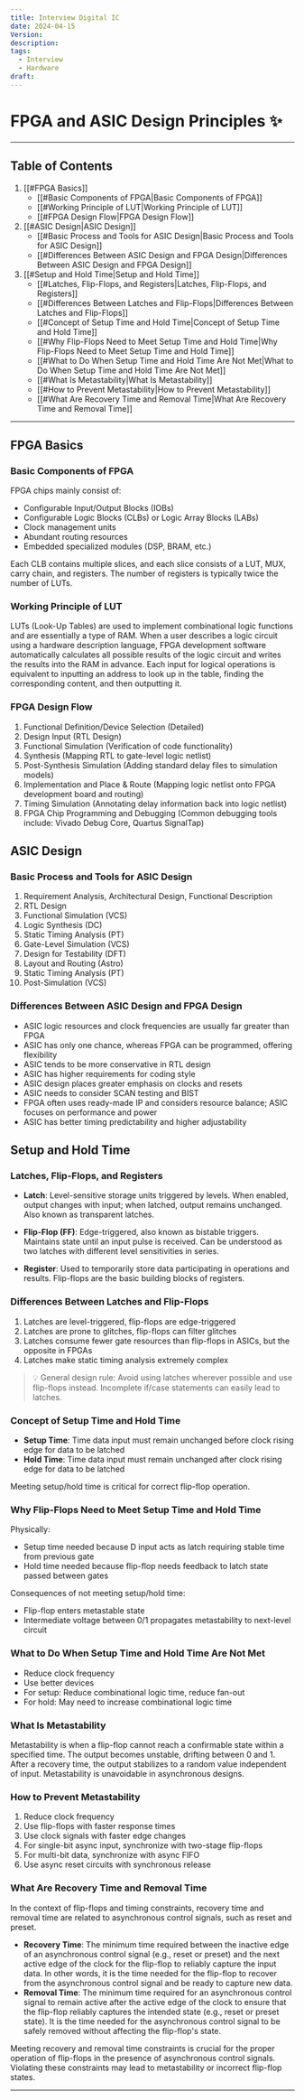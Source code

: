 ```yaml
---
title: Interview Digital IC
date: 2024-04-15
Version: 
description: 
tags:
  - Interview
  - Hardware
draft:
---
```

# FPGA and ASIC Design Principles ✨
---
## Table of Contents

1. [[#FPGA Basics]]
	- [[#Basic Components of FPGA|Basic Components of FPGA]]
	- [[#Working Principle of LUT|Working Principle of LUT]]
	- [[#FPGA Design Flow|FPGA Design Flow]]
2. [[#ASIC Design|ASIC Design]]
	- [[#Basic Process and Tools for ASIC Design|Basic Process and Tools for ASIC Design]]
	- [[#Differences Between ASIC Design and FPGA Design|Differences Between ASIC Design and FPGA Design]]
3. [[#Setup and Hold Time|Setup and Hold Time]]
	- [[#Latches, Flip-Flops, and Registers|Latches, Flip-Flops, and Registers]]
	- [[#Differences Between Latches and Flip-Flops|Differences Between Latches and Flip-Flops]]
	- [[#Concept of Setup Time and Hold Time|Concept of Setup Time and Hold Time]]
	- [[#Why Flip-Flops Need to Meet Setup Time and Hold Time|Why Flip-Flops Need to Meet Setup Time and Hold Time]]
	- [[#What to Do When Setup Time and Hold Time Are Not Met|What to Do When Setup Time and Hold Time Are Not Met]]
	- [[#What Is Metastability|What Is Metastability]]
	- [[#How to Prevent Metastability|How to Prevent Metastability]]
	- [[#What Are Recovery Time and Removal Time|What Are Recovery Time and Removal Time]]
---

## FPGA Basics

### Basic Components of FPGA

FPGA chips mainly consist of:

- Configurable Input/Output Blocks (IOBs)
- Configurable Logic Blocks (CLBs) or Logic Array Blocks (LABs)
- Clock management units
- Abundant routing resources
- Embedded specialized modules (DSP, BRAM, etc.)

Each CLB contains multiple slices, and each slice consists of a LUT, MUX, carry chain, and registers. The number of registers is typically twice the number of LUTs.

### Working Principle of LUT

LUTs (Look-Up Tables) are used to implement combinational logic functions and are essentially a type of RAM. When a user describes a logic circuit using a hardware description language, FPGA development software automatically calculates all possible results of the logic circuit and writes the results into the RAM in advance. Each input for logical operations is equivalent to inputting an address to look up in the table, finding the corresponding content, and then outputting it.

### FPGA Design Flow

1. Functional Definition/Device Selection (Detailed)
2. Design Input (RTL Design)
3. Functional Simulation (Verification of code functionality)
4. Synthesis (Mapping RTL to gate-level logic netlist)
5. Post-Synthesis Simulation (Adding standard delay files to simulation models)
6. Implementation and Place & Route (Mapping logic netlist onto FPGA development board and routing)
7. Timing Simulation (Annotating delay information back into logic netlist)
8. FPGA Chip Programming and Debugging (Common debugging tools include: Vivado Debug Core, Quartus SignalTap)

## ASIC Design

### Basic Process and Tools for ASIC Design

1. Requirement Analysis, Architectural Design, Functional Description
2. RTL Design
3. Functional Simulation (VCS)
4. Logic Synthesis (DC)
5. Static Timing Analysis (PT)
6. Gate-Level Simulation (VCS)
7. Design for Testability (DFT)
8. Layout and Routing (Astro)
9. Static Timing Analysis (PT)
10. Post-Simulation (VCS)

### Differences Between ASIC Design and FPGA Design

- ASIC logic resources and clock frequencies are usually far greater than FPGA
- ASIC has only one chance, whereas FPGA can be programmed, offering flexibility
- ASIC tends to be more conservative in RTL design
- ASIC has higher requirements for coding style
- ASIC design places greater emphasis on clocks and resets
- ASIC needs to consider SCAN testing and BIST
- FPGA often uses ready-made IP and considers resource balance; ASIC focuses on performance and power
- ASIC has better timing predictability and higher adjustability

## Setup and Hold Time

### Latches, Flip-Flops, and Registers

- **Latch**: Level-sensitive storage units triggered by levels. When enabled, output changes with input; when latched, output remains unchanged. Also known as transparent latches.
    
- **Flip-Flop (FF)**: Edge-triggered, also known as bistable triggers. Maintains state until an input pulse is received. Can be understood as two latches with different level sensitivities in series.
    
- **Register**: Used to temporarily store data participating in operations and results. Flip-flops are the basic building blocks of registers.
    

### Differences Between Latches and Flip-Flops

1. Latches are level-triggered, flip-flops are edge-triggered
2. Latches are prone to glitches, flip-flops can filter glitches
3. Latches consume fewer gate resources than flip-flops in ASICs, but the opposite in FPGAs
4. Latches make static timing analysis extremely complex

> 💡 General design rule: Avoid using latches wherever possible and use flip-flops instead. Incomplete if/case statements can easily lead to latches.

### Concept of Setup Time and Hold Time

- **Setup Time**: Time data input must remain unchanged before clock rising edge for data to be latched
- **Hold Time**: Time data input must remain unchanged after clock rising edge for data to be latched

Meeting setup/hold time is critical for correct flip-flop operation.

### Why Flip-Flops Need to Meet Setup Time and Hold Time

Physically:

- Setup time needed because D input acts as latch requiring stable time from previous gate
- Hold time needed because flip-flop needs feedback to latch state passed between gates

Consequences of not meeting setup/hold time:

- Flip-flop enters metastable state
- Intermediate voltage between 0/1 propagates metastability to next-level circuit

### What to Do When Setup Time and Hold Time Are Not Met

- Reduce clock frequency
- Use better devices
- For setup: Reduce combinational logic time, reduce fan-out
- For hold: May need to increase combinational logic time

### What Is Metastability

Metastability is when a flip-flop cannot reach a confirmable state within a specified time. The output becomes unstable, drifting between 0 and 1. After a recovery time, the output stabilizes to a random value independent of input. Metastability is unavoidable in asynchronous designs.

### How to Prevent Metastability

1. Reduce clock frequency
2. Use flip-flops with faster response times
3. Use clock signals with faster edge changes
4. For single-bit async input, synchronize with two-stage flip-flops
5. For multi-bit data, synchronize with async FIFO
6. Use async reset circuits with synchronous release

### What Are Recovery Time and Removal Time

In the context of flip-flops and timing constraints, recovery time and removal time are related to asynchronous control signals, such as reset and preset.

- **Recovery Time**: The minimum time required between the inactive edge of an asynchronous control signal (e.g., reset or preset) and the next active edge of the clock for the flip-flop to reliably capture the input data. In other words, it is the time needed for the flip-flop to recover from the asynchronous control signal and be ready to capture new data.
- **Removal Time**: The minimum time required for an asynchronous control signal to remain active after the active edge of the clock to ensure that the flip-flop reliably captures the intended state (e.g., reset or preset state). It is the time needed for the asynchronous control signal to be safely removed without affecting the flip-flop's state.

Meeting recovery and removal time constraints is crucial for the proper operation of flip-flops in the presence of asynchronous control signals. Violating these constraints may lead to metastability or incorrect flip-flop states.

---